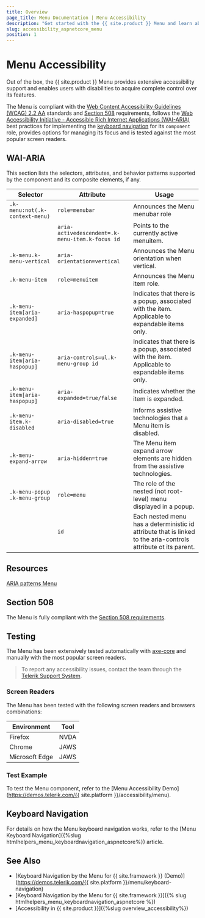 ```yaml
---
title: Overview
page_title: Menu Documentation | Menu Accessibility
description: "Get started with the {{ site.product }} Menu and learn about its accessibility support for WAI-ARIA, Section 508, and WCAG 2.2."
slug: accessibility_aspnetcore_menu
position: 1
---
```


# Menu Accessibility





Out of the box, the {{ site.product }} Menu provides extensive accessibility support and enables users with disabilities to acquire complete control over its features.


The Menu is compliant with the [Web Content Accessibility Guidelines (WCAG) 2.2 AA](https://www.w3.org/TR/WCAG22/) standards and [Section 508](https://www.section508.gov/) requirements, follows the [Web Accessibility Initiative - Accessible Rich Internet Applications (WAI-ARIA)](https://www.w3.org/WAI/ARIA/apg/) best practices for implementing the [keyboard navigation](#keyboard-navigation) for its `component` role, provides options for managing its focus and is tested against the most popular screen readers.

## WAI-ARIA


This section lists the selectors, attributes, and behavior patterns supported by the component and its composite elements, if any.

| Selector | Attribute | Usage |
| -------- | --------- | ----- |
| `.k-menu:not(.k-context-menu)` | `role=menubar` | Announces the Menu menubar role |
|  | `aria-activedescendent=.k-menu-item.k-focus id` | Points to the currently active menuitem. |
| `.k-menu.k-menu-vertical` | `aria-orientation=vertical` | Announces the Menu orientation when vertical. |
| `.k-menu-item` | `role=menuitem` | Announces the Menu item role. |
| `.k-menu-item[aria-expanded]` | `aria-haspopup=true` | Indicates that there is a popup, associated with the item. Applicable to expandable items only. |
| `.k-menu-item[aria-haspopup]` | `aria-controls=ul.k-menu-group id` | Indicates that there is a popup, associated with the item. Applicable to expandable items only. |
| `.k-menu-item[aria-haspopup]` | `aria-expanded=true/false` | Indicates whether the item is expanded. |
| `.k-menu-item.k-disabled` | `aria-disabled=true` | Informs assistive technologies that a Menu item is disabled. |
| `.k-menu-expand-arrow` | `aria-hidden=true` | The Menu item expand arrow elements are hidden from the assistive technologies. |
| `.k-menu-popup .k-menu-group` | `role=menu` | The role of the nested (not root-level) menu displayed in a popup. |
|  | `id` | Each nested menu has a deterministic id attribute that is linked to the aria-controls attribute ot its parent. |

## Resources

[ARIA patterns Menu](https://www.w3.org/WAI/ARIA/apg/patterns/menu/)

## Section 508


The Menu is fully compliant with the [Section 508 requirements](http://www.section508.gov/).

## Testing


The Menu has been extensively tested automatically with [axe-core](https://github.com/dequelabs/axe-core) and manually with the most popular screen readers.

> To report any accessibility issues, contact the team through the [Telerik Support System](https://www.telerik.com/account/support-center).

### Screen Readers


The Menu has been tested with the following screen readers and browsers combinations:

| Environment | Tool |
| ----------- | ---- |
| Firefox | NVDA |
| Chrome | JAWS |
| Microsoft Edge | JAWS |



### Test Example

To test the Menu component, refer to the [Menu Accessibility Demo](https://demos.telerik.com/{{ site.platform }}/accessibility/menu).

## Keyboard Navigation

For details on how the Menu keyboard navigation works, refer to the [Menu Keyboard Navigation]({%slug htmlhelpers_menu_keyboardnavigation_aspnetcore%}) article.

## See Also

* [Keyboard Navigation by the Menu for {{ site.framework }} (Demo)](https://demos.telerik.com/{{ site.platform }}/menu/keyboard-navigation)
* [Keyboard Navigation by the Menu for {{ site.framework }}]({% slug htmlhelpers_menu_keyboardnavigation_aspnetcore %})
* [Accessibility in {{ site.product }}]({%slug overview_accessibility%})